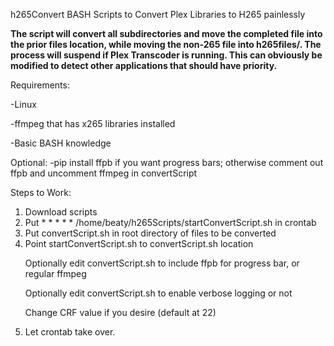 

h265Convert
BASH Scripts to Convert Plex Libraries to H265 painlessly

 <b>The script will convert all subdirectories and move the completed file into the prior files location, while moving the non-265 file into h265files/.
 The process will suspend if Plex Transcoder is running.  This can obviously be modified to detect other applications that should have priority.</b>


Requirements:<p>
  -Linux<p>
  -ffmpeg that has x265 libraries installed<p>
  -Basic BASH knowledge<p>
  
 Optional:
  -pip install ffpb if you want progress bars; otherwise comment out ffpb and uncomment ffmpeg in convertScript
 
 
 Steps to Work:
  1.  Download scripts
  2.  Put * * * * * /home/beaty/h265Scripts/startConvertScript.sh in crontab
  3.  Put convertScript.sh in root directory of files to be converted
  4.  Point startConvertScript.sh to convertScript.sh location
    <p>Optionally edit convertScript.sh to include ffpb for progress bar, or regular ffmpeg
    <p>Optionally edit convertScript.sh to enable verbose logging or not
    <p>Change CRF value if you desire (default at 22)
  5.  Let crontab take over.
  

